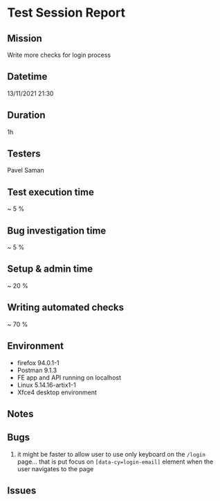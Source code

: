 # Test Session Report

## __Mission__

Write more checks for login process

## __Datetime__

13/11/2021 21:30

## __Duration__

1h

## __Testers__

Pavel Saman

## __Test execution time__

~ 5 %

## __Bug investigation time__

~ 5 %

## __Setup & admin time__

~ 20 %

## __Writing automated checks__

~ 70 %

## __Environment__

- firefox 94.0.1-1
- Postman 9.1.3
- FE app and API running on localhost
- Linux 5.14.16-artix1-1
- Xfce4 desktop environment

## __Notes__

## __Bugs__

1. it might be faster to allow user to use only keyboard on the `/login` page... that is put focus on `[data-cy=login-email]` element when the user navigates to the page

## __Issues__
